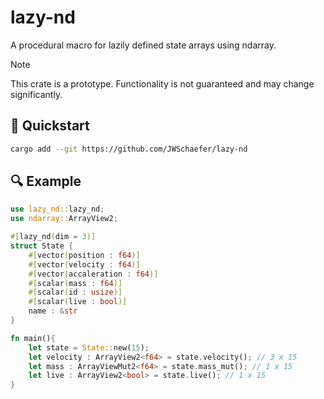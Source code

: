 # lazy-nd

A procedural macro for lazily defined state arrays using ndarray.

> [!Note]
> This crate is a prototype. Functionality is not guaranteed and may change significantly.

## :rocket: Quickstart

```bash
cargo add --git https://github.com/JWSchaefer/lazy-nd
```

## :mag: Example

```rust
use lazy_nd::lazy_nd;
use ndarray::ArrayView2;

#[lazy_nd(dim = 3)]
struct State {
	#[vector(position : f64)]
	#[vector(velocity : f64)]
	#[vector(accaleration : f64)]
	#[scalar(mass : f64)]
	#[scalar(id : usize)]
	#[scalar(live : bool)]
	name : &str
}

fn main(){
	let state = State::new(15);
	let velocity : ArrayView2<f64> = state.velocity(); // 3 x 15
	let mass : ArrayViewMut2<f64> = state.mass_mut(); // 1 x 15
	let live : ArrayView2<bool> = state.live(); // 1 x 15
}
```
